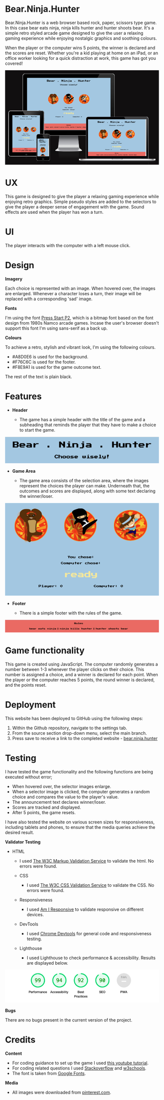 # Bear.Ninja.Hunter

Bear.Ninja.Hunter is a web browser based rock, paper, scissors type game. In this case bear eats ninja, ninja kills hunter and hunter shoots bear. It's a simple retro styled arcade game designed to give the user a relaxing gaming experience while enjoying nostalgic graphics and soothing colours. 

When the player or the computer wins 5 points, the winner is declared and the scores are reset. Whether you're a kid playing at home on an iPad, or an office worker looking for a quick distraction at work, this game has got you covered!

![responsive-design](assets/images-readme/responsive-design.png)

# UX

This game is designed to give the player a relaxing gaming experience while enjoying retro graphics. Simple pseudo styles are added to the selectors to give the player a deeper sense of engagement with the game. Sound effects are used when the player has won a turn.

# UI

The player interacts with the computer with a left mouse click.

# Design

**Imagery**

Each choice is represented with an image. When hovered over, the images are enlarged. Whenever a character loses a turn, their image will be replaced with a corresponding 'sad' image.

**Fonts**

I'm using the font [Press Start P2](https://fonts.google.com/specimen/Press+Start+2P), which is a bitmap font based on the font design from 1980s Namco arcade games. Incase the user's browser doesn't support this font I'm using sans-serif as a back up.

**Colours**

To achieve a retro, stylish and vibrant look, I'm using the following colours.

- #A8D0E6 is used for the background.
- #F76C6C is used for the footer.
- #F8E9A1 is used for the game outcome text.

The rest of the text is plain black.

# Features

* **Header**

    - The game has a simple header with the title of the game and a subheading that reminds the player that they have to make a choice to start the game.

![header](assets/images-readme/header.png)

* **Game Area**

    - The game area consists of the selection area, where the images represent the choices the player can make. Underneath that, the outcomes and scores are displayed, along with some text declaring the winner/loser.

![game area](assets/images-readme/game-area.png) 

* **Footer**

    -  There is a simple footer with the rules of the game.

![footer](assets/images-readme/footer.png)

# Game functionality

This game is created using JavaScript. The computer randomly generates a number between 1-3 whenever the player clicks on their choice. This number is assigned a choice, and a winner is declared for each point. When the player or the computer reaches 5 points, the round winner is declared, and the points reset.

# Deployment

This website has been deployed to GitHub using the following steps:

1. Within the Github repository, navigate to the settings tab.
2. From the source section drop-down menu, select the main branch.
3. Press save to receive a link to the completed website - [bear.ninja.hunter](https://axelzwaans.github.io/bear.ninja.hunter/)

# Testing

I have tested the game functionality and the following functions are being executed without error;

  - When hovered over, the selector images enlarge.
  - When a selector image is clicked, the computer generates a random choice and compares the value to the player's value.
  - The announcement text declares winner/loser.
  - Scores are tracked and displayed.
  - After 5 points, the game resets.

I have also tested the website on various screen sizes for responsiveness, including tablets and phones, to ensure that the media queries achieve the desired result. 

**Validator Testing**

 - HTML
     - I used [The W3C Markup Validation Service](https://validator.w3.org/) to validate the html. No errors were found.

   - CSS
     - I used [The W3C CSS Validation Service](https://jigsaw.w3.org/css-validator/) to validate the CSS. No errors were found.

   - Responsiveness
     - I used [Am I Responsive](http://ami.responsivedesign.is/) to validate responsive on different devices.

   - DevTools
     - I used [Chrome Devtools](https://developer.chrome.com/docs/devtools/) for general code and responsiveness testing.

   - Lighthouse
     - I used Lighthouse to check performance & accessibility. Results are displayed below.

![Lighthouse](assets/images-readme/lighthouse.png)

**Bugs**

There are no bugs present in the current version of the project. 

# Credits

**Content**

  - For coding guidance to set up the game I used [this youtube tutorial](https://www.youtube.com/watch?v=RwFeg0cEZvQ&t=568s).
  - For coding related questions I used [Stackoverflow](https://stackoverflow.com/) and [w3schools](https://www.w3schools.com/).
  - The font is taken from [Google Fonts](https://fonts.google.com/).

**Media**

  - All images were downloaded from [pinterest.com](www.pinterest.com). 


